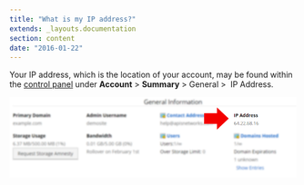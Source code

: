 ```yaml
---
title: "What is my IP address?"
extends: _layouts.documentation
section: content
date: "2016-01-22"
---
```


Your IP address, which is the location of your account, may be found within the [control panel](/docs/control-panel/logging-into-the-control-panel/) under **Account** > **Summary** > General >  IP Address.

[![ip-address-cp](images/ip-address-cp.png)](/docs/wp-content/uploads/2016/01/ip-address-cp.png)
